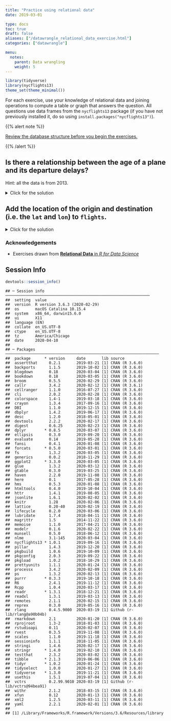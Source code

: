 ```yaml
---
title: "Practice using relational data"
date: 2019-03-01

type: docs
toc: true
draft: false
aliases: ["/datawrangle_relational_data_exercise.html"]
categories: ["datawrangle"]

menu:
  notes:
    parent: Data wrangling
    weight: 5
---
```





```r
library(tidyverse)
library(nycflights13)
theme_set(theme_minimal())
```

For each exercise, use your knowledge of relational data and joining operations to compute a table or graph that answers the question. All questions use data frames from the `nycflights13` package (if you have not previously installed it, do so using `install.packages("nycflights13")`).

{{% alert note %}}

[Review the database structure before you begin the exercises.](http://r4ds.had.co.nz/relational-data.html#nycflights13-relational)

{{% /alert %}}

## Is there a relationship between the age of a plane and its departure delays?

Hint: all the data is from 2013.

<details> 
  <summary>Click for the solution</summary>
  <p>
  
The first step is to calculate the age of each plane. To do that, use `planes` and the `age` variable:


```r
(plane_ages <- planes %>%
  mutate(age = 2013 - year) %>%
  select(tailnum, age))
```

```
## # A tibble: 3,322 x 2
##    tailnum   age
##    <chr>   <dbl>
##  1 N10156      9
##  2 N102UW     15
##  3 N103US     14
##  4 N104UW     14
##  5 N10575     11
##  6 N105UW     14
##  7 N107US     14
##  8 N108UW     14
##  9 N109UW     14
## 10 N110UW     14
## # … with 3,312 more rows
```

The best approach to answering this question is a visualization. There are several different types of visualizations you could implement (e.g. scatterplot with smoothing line, line graph of average delay by age). The important thing is that we need to combine `flights` with `plane_ages` to determine for each flight the age of the plane. This is another mutating join. The best choice is `inner_join()` as this will automatically remove any rows in `flights` where we don't have age data on the plane.


```r
# smoothing line
flights %>%
  inner_join(y = plane_ages) %>%
  ggplot(mapping = aes(x = age, y = dep_delay)) +
  geom_smooth()
```

```
## Joining, by = "tailnum"
```

```
## `geom_smooth()` using method = 'gam' and formula 'y ~ s(x, bs = "cs")'
```

```
## Warning: Removed 9374 rows containing non-finite values (stat_smooth).
```

<img src="/notes/relational-data-exercise_files/figure-html/age-delay-solution-1.png" width="672" />

```r
# line graph of average delay by age
flights %>%
  inner_join(y = plane_ages) %>%
  group_by(age) %>%
  summarise(delay = mean(dep_delay, na.rm = TRUE)) %>%
  ggplot(mapping = aes(x = age, y = delay)) +
  geom_point() +
  geom_line()
```

```
## Joining, by = "tailnum"
```

```
## Warning: Removed 1 rows containing missing values (geom_point).
```

```
## Warning: Removed 1 rows containing missing values (geom_path).
```

<img src="/notes/relational-data-exercise_files/figure-html/age-delay-solution-2.png" width="672" />

In this situation, `left_join()` could also be used because `ggplot()` and `mean(na.rm = TRUE)` drop missing values (remember that `left_join()` keeps all rows from `flights`, even if we don't have information on the plane).


```r
flights %>%
  left_join(y = plane_ages) %>%
  ggplot(mapping = aes(x = age, y = dep_delay)) +
  geom_smooth()
```

```
## Joining, by = "tailnum"
```

```
## `geom_smooth()` using method = 'gam' and formula 'y ~ s(x, bs = "cs")'
```

```
## Warning: Removed 61980 rows containing non-finite values (stat_smooth).
```

<img src="/notes/relational-data-exercise_files/figure-html/age-delay-leftjoin-1.png" width="672" />

```r
flights %>%
  left_join(y = plane_ages) %>%
  group_by(age) %>%
  summarise(delay = mean(dep_delay, na.rm = TRUE)) %>%
  ggplot(mapping = aes(x = age, y = delay)) +
  geom_point() +
  geom_line()
```

```
## Joining, by = "tailnum"
```

```
## Warning: Removed 2 rows containing missing values (geom_point).
```

```
## Warning: Removed 2 rows containing missing values (geom_path).
```

<img src="/notes/relational-data-exercise_files/figure-html/age-delay-leftjoin-2.png" width="672" />

The important takeaway is that departure delays do not appear to increase with plane age -- in fact they seem to decrease slightly (though with an expanding confidence interval). Care to think of a reason why this may be so?

  </p>
</details>

## Add the location of the origin and destination (i.e. the `lat` and `lon`) to `flights`.

<details> 
  <summary>Click for the solution</summary>
  <p>
  
This is a mutating join, and the basic function you need to use here is `left_join()`. We have to perform the joining operation twice since we want to create new variables based on both the destination airport and the origin airport. And because the name of the key variable differs between the data frames, we need to explicitly define how to join the data frames using the `by` argument:


```r
flights %>%
  left_join(y = airports, by = c(dest = "faa")) %>%
  left_join(y = airports, by = c(origin = "faa"))
```

```
## # A tibble: 336,776 x 33
##     year month   day dep_time sched_dep_time dep_delay arr_time
##    <int> <int> <int>    <int>          <int>     <dbl>    <int>
##  1  2013     1     1      517            515         2      830
##  2  2013     1     1      533            529         4      850
##  3  2013     1     1      542            540         2      923
##  4  2013     1     1      544            545        -1     1004
##  5  2013     1     1      554            600        -6      812
##  6  2013     1     1      554            558        -4      740
##  7  2013     1     1      555            600        -5      913
##  8  2013     1     1      557            600        -3      709
##  9  2013     1     1      557            600        -3      838
## 10  2013     1     1      558            600        -2      753
## # … with 336,766 more rows, and 26 more variables: sched_arr_time <int>,
## #   arr_delay <dbl>, carrier <chr>, flight <int>, tailnum <chr>,
## #   origin <chr>, dest <chr>, air_time <dbl>, distance <dbl>, hour <dbl>,
## #   minute <dbl>, time_hour <dttm>, name.x <chr>, lat.x <dbl>,
## #   lon.x <dbl>, alt.x <int>, tz.x <dbl>, dst.x <chr>, tzone.x <chr>,
## #   name.y <chr>, lat.y <dbl>, lon.y <dbl>, alt.y <int>, tz.y <dbl>,
## #   dst.y <chr>, tzone.y <chr>
```

Notice that with this approach, we are joining **all** of the columns in `airports`. The instructions just asked for latitude and longitude, so we can create a copy of `airports` that only includes the necessary variables (`lat` and `lon`, plus the primary key variable `faa`) and join `flights` to that data frame:


```r
airports_lite <- airports %>%
  select(faa, lat, lon)

flights %>%
  left_join(y = airports_lite, by = c(dest = "faa")) %>%
  left_join(y = airports_lite, by = c(origin = "faa"))
```

```
## # A tibble: 336,776 x 23
##     year month   day dep_time sched_dep_time dep_delay arr_time
##    <int> <int> <int>    <int>          <int>     <dbl>    <int>
##  1  2013     1     1      517            515         2      830
##  2  2013     1     1      533            529         4      850
##  3  2013     1     1      542            540         2      923
##  4  2013     1     1      544            545        -1     1004
##  5  2013     1     1      554            600        -6      812
##  6  2013     1     1      554            558        -4      740
##  7  2013     1     1      555            600        -5      913
##  8  2013     1     1      557            600        -3      709
##  9  2013     1     1      557            600        -3      838
## 10  2013     1     1      558            600        -2      753
## # … with 336,766 more rows, and 16 more variables: sched_arr_time <int>,
## #   arr_delay <dbl>, carrier <chr>, flight <int>, tailnum <chr>,
## #   origin <chr>, dest <chr>, air_time <dbl>, distance <dbl>, hour <dbl>,
## #   minute <dbl>, time_hour <dttm>, lat.x <dbl>, lon.x <dbl>, lat.y <dbl>,
## #   lon.y <dbl>
```

This is better, but now we have two sets of latitude and longitude variables in the data frame: one for the destination airport, and one for the origin airport. When we perform the second `left_join()` operation, to avoid duplicate variable names the function automatically adds generic `.x` and `.y` suffixes to the output to disambiguate them. This is nice, but we might want something more intuitive to explicitly identify which variables are associated with the destination vs. the origin. To do that, we override the default `suffix` argument with custom suffixes:


```r
airports_lite <- airports %>%
  select(faa, lat, lon)

flights %>%
  left_join(y = airports_lite, by = c(dest = "faa")) %>%
  left_join(y = airports_lite, by = c(origin = "faa"), suffix = c(".dest", ".origin"))
```

```
## # A tibble: 336,776 x 23
##     year month   day dep_time sched_dep_time dep_delay arr_time
##    <int> <int> <int>    <int>          <int>     <dbl>    <int>
##  1  2013     1     1      517            515         2      830
##  2  2013     1     1      533            529         4      850
##  3  2013     1     1      542            540         2      923
##  4  2013     1     1      544            545        -1     1004
##  5  2013     1     1      554            600        -6      812
##  6  2013     1     1      554            558        -4      740
##  7  2013     1     1      555            600        -5      913
##  8  2013     1     1      557            600        -3      709
##  9  2013     1     1      557            600        -3      838
## 10  2013     1     1      558            600        -2      753
## # … with 336,766 more rows, and 16 more variables: sched_arr_time <int>,
## #   arr_delay <dbl>, carrier <chr>, flight <int>, tailnum <chr>,
## #   origin <chr>, dest <chr>, air_time <dbl>, distance <dbl>, hour <dbl>,
## #   minute <dbl>, time_hour <dttm>, lat.dest <dbl>, lon.dest <dbl>,
## #   lat.origin <dbl>, lon.origin <dbl>
```

  </p>
</details>

### Acknowledgements

* Exercises drawn from [**Relational Data** in *R for Data Science*](http://r4ds.had.co.nz/relational-data.html)

## Session Info



```r
devtools::session_info()
```

```
## ─ Session info ───────────────────────────────────────────────────────────────
##  setting  value                       
##  version  R version 3.6.3 (2020-02-29)
##  os       macOS Catalina 10.15.4      
##  system   x86_64, darwin15.6.0        
##  ui       X11                         
##  language (EN)                        
##  collate  en_US.UTF-8                 
##  ctype    en_US.UTF-8                 
##  tz       America/Chicago             
##  date     2020-04-10                  
## 
## ─ Packages ───────────────────────────────────────────────────────────────────
##  package      * version     date       lib source                      
##  assertthat     0.2.1       2019-03-21 [1] CRAN (R 3.6.0)              
##  backports      1.1.5       2019-10-02 [1] CRAN (R 3.6.0)              
##  blogdown       0.18        2020-03-04 [1] CRAN (R 3.6.0)              
##  bookdown       0.18        2020-03-05 [1] CRAN (R 3.6.0)              
##  broom          0.5.5       2020-02-29 [1] CRAN (R 3.6.0)              
##  callr          3.4.2       2020-02-12 [1] CRAN (R 3.6.1)              
##  cellranger     1.1.0       2016-07-27 [1] CRAN (R 3.6.0)              
##  cli            2.0.2       2020-02-28 [1] CRAN (R 3.6.0)              
##  colorspace     1.4-1       2019-03-18 [1] CRAN (R 3.6.0)              
##  crayon         1.3.4       2017-09-16 [1] CRAN (R 3.6.0)              
##  DBI            1.1.0       2019-12-15 [1] CRAN (R 3.6.0)              
##  dbplyr         1.4.2       2019-06-17 [1] CRAN (R 3.6.0)              
##  desc           1.2.0       2018-05-01 [1] CRAN (R 3.6.0)              
##  devtools       2.2.2       2020-02-17 [1] CRAN (R 3.6.0)              
##  digest         0.6.25      2020-02-23 [1] CRAN (R 3.6.0)              
##  dplyr        * 0.8.5       2020-03-07 [1] CRAN (R 3.6.0)              
##  ellipsis       0.3.0       2019-09-20 [1] CRAN (R 3.6.0)              
##  evaluate       0.14        2019-05-28 [1] CRAN (R 3.6.0)              
##  fansi          0.4.1       2020-01-08 [1] CRAN (R 3.6.0)              
##  forcats      * 0.5.0       2020-03-01 [1] CRAN (R 3.6.0)              
##  fs             1.3.2       2020-03-05 [1] CRAN (R 3.6.0)              
##  generics       0.0.2       2018-11-29 [1] CRAN (R 3.6.0)              
##  ggplot2      * 3.3.0       2020-03-05 [1] CRAN (R 3.6.0)              
##  glue           1.3.2       2020-03-12 [1] CRAN (R 3.6.0)              
##  gtable         0.3.0       2019-03-25 [1] CRAN (R 3.6.0)              
##  haven          2.2.0       2019-11-08 [1] CRAN (R 3.6.0)              
##  here           0.1         2017-05-28 [1] CRAN (R 3.6.0)              
##  hms            0.5.3       2020-01-08 [1] CRAN (R 3.6.0)              
##  htmltools      0.4.0       2019-10-04 [1] CRAN (R 3.6.0)              
##  httr           1.4.1       2019-08-05 [1] CRAN (R 3.6.0)              
##  jsonlite       1.6.1       2020-02-02 [1] CRAN (R 3.6.0)              
##  knitr          1.28        2020-02-06 [1] CRAN (R 3.6.0)              
##  lattice        0.20-40     2020-02-19 [1] CRAN (R 3.6.0)              
##  lifecycle      0.2.0       2020-03-06 [1] CRAN (R 3.6.0)              
##  lubridate      1.7.4       2018-04-11 [1] CRAN (R 3.6.0)              
##  magrittr       1.5         2014-11-22 [1] CRAN (R 3.6.0)              
##  memoise        1.1.0       2017-04-21 [1] CRAN (R 3.6.0)              
##  modelr         0.1.6       2020-02-22 [1] CRAN (R 3.6.0)              
##  munsell        0.5.0       2018-06-12 [1] CRAN (R 3.6.0)              
##  nlme           3.1-145     2020-03-04 [1] CRAN (R 3.6.0)              
##  nycflights13 * 1.0.1       2019-09-16 [1] CRAN (R 3.6.0)              
##  pillar         1.4.3       2019-12-20 [1] CRAN (R 3.6.0)              
##  pkgbuild       1.0.6       2019-10-09 [1] CRAN (R 3.6.0)              
##  pkgconfig      2.0.3       2019-09-22 [1] CRAN (R 3.6.0)              
##  pkgload        1.0.2       2018-10-29 [1] CRAN (R 3.6.0)              
##  prettyunits    1.1.1       2020-01-24 [1] CRAN (R 3.6.0)              
##  processx       3.4.2       2020-02-09 [1] CRAN (R 3.6.0)              
##  ps             1.3.2       2020-02-13 [1] CRAN (R 3.6.0)              
##  purrr        * 0.3.3       2019-10-18 [1] CRAN (R 3.6.0)              
##  R6             2.4.1       2019-11-12 [1] CRAN (R 3.6.0)              
##  Rcpp           1.0.4       2020-03-17 [1] CRAN (R 3.6.0)              
##  readr        * 1.3.1       2018-12-21 [1] CRAN (R 3.6.0)              
##  readxl         1.3.1       2019-03-13 [1] CRAN (R 3.6.0)              
##  remotes        2.1.1       2020-02-15 [1] CRAN (R 3.6.0)              
##  reprex         0.3.0       2019-05-16 [1] CRAN (R 3.6.0)              
##  rlang          0.4.5.9000  2020-03-19 [1] Github (r-lib/rlang@a90b04b)
##  rmarkdown      2.1         2020-01-20 [1] CRAN (R 3.6.0)              
##  rprojroot      1.3-2       2018-01-03 [1] CRAN (R 3.6.0)              
##  rstudioapi     0.11        2020-02-07 [1] CRAN (R 3.6.0)              
##  rvest          0.3.5       2019-11-08 [1] CRAN (R 3.6.0)              
##  scales         1.1.0       2019-11-18 [1] CRAN (R 3.6.0)              
##  sessioninfo    1.1.1       2018-11-05 [1] CRAN (R 3.6.0)              
##  stringi        1.4.6       2020-02-17 [1] CRAN (R 3.6.0)              
##  stringr      * 1.4.0       2019-02-10 [1] CRAN (R 3.6.0)              
##  testthat       2.3.2       2020-03-02 [1] CRAN (R 3.6.0)              
##  tibble       * 2.1.3       2019-06-06 [1] CRAN (R 3.6.0)              
##  tidyr        * 1.0.2       2020-01-24 [1] CRAN (R 3.6.0)              
##  tidyselect     1.0.0       2020-01-27 [1] CRAN (R 3.6.0)              
##  tidyverse    * 1.3.0       2019-11-21 [1] CRAN (R 3.6.0)              
##  usethis        1.5.1       2019-07-04 [1] CRAN (R 3.6.0)              
##  vctrs          0.2.99.9010 2020-03-19 [1] Github (r-lib/vctrs@94bea91)
##  withr          2.1.2       2018-03-15 [1] CRAN (R 3.6.0)              
##  xfun           0.12        2020-01-13 [1] CRAN (R 3.6.0)              
##  xml2           1.2.5       2020-03-11 [1] CRAN (R 3.6.0)              
##  yaml           2.2.1       2020-02-01 [1] CRAN (R 3.6.0)              
## 
## [1] /Library/Frameworks/R.framework/Versions/3.6/Resources/library
```
